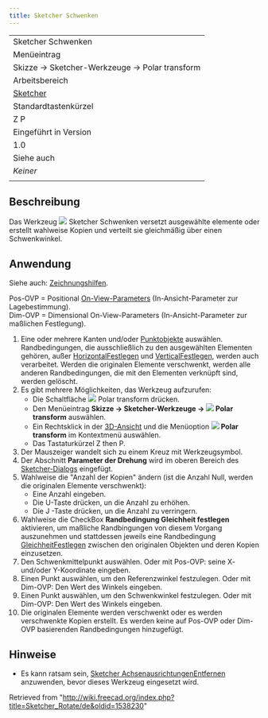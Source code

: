 ```yaml
---
title: Sketcher Schwenken
---
```


|                                                            |
| ---------------------------------------------------------- |
| Sketcher Schwenken                                         |
| Menüeintrag                                                |
| Skizze → Sketcher-Werkzeuge → Polar transform              |
| Arbeitsbereich                                             |
| [Sketcher](/Sketcher_Workbench/de "Sketcher Workbench/de") |
| Standardtastenkürzel                                       |
| Z P                                                        |
| Eingeführt in Version                                      |
| 1.0                                                        |
| Siehe auch                                                 |
| _Keiner_                                                   |
|                                                            |

## Beschreibung

Das Werkzeug ![](/images/Sketcher_Rotate.svg) Sketcher Schwenken versetzt ausgewählte elemente oder erstellt wahlweise Kopien und verteilt sie gleichmäßig über einen Schwenkwinkel.

## Anwendung

Siehe auch: [Zeichnungshilfen](/Sketcher_Workbench/de#Zeichnungshilfen "Sketcher Workbench/de").

Pos-OVP = Positional [On-View-Parameters](/Sketcher_Preferences/de#Allgemein "Sketcher Preferences/de") (In-Ansicht-Parameter zur Lagebestimmung).  
Dim-OVP = Dimensional On-View-Parameters (In-Ansicht-Parameter zur maßlichen Festlegung).

1. Eine oder mehrere Kanten und/oder [Punktobjekte](/Sketcher_CreatePoint/de "Sketcher CreatePoint/de") auswählen. Randbedingungen, die ausschließlich zu den ausgewählten Elementen gehören, außer [HorizontalFestlegen](/Sketcher_ConstrainHorizontal/de "Sketcher ConstrainHorizontal/de") und [VerticalFestlegen](/Sketcher_ConstrainVertical/de "Sketcher ConstrainVertical/de"), werden auch verarbeitet. Werden die originalen Elemente verschwenkt, werden alle anderen Randbedingungen, die mit den Elementen verknüpft sind, werden gelöscht.
2. Es gibt mehrere Möglichkeiten, das Werkzeug aufzurufen:
   - Die Schaltfläche ![](/images/Sketcher_Rotate.svg) Polar transform drücken.
   - Den Menüeintrag **Skizze → Sketcher-Werkzeuge → ![](/images/Sketcher_Rotate.svg) Polar transform** auswählen.
   - Ein Rechtsklick in der [3D-Ansicht](/3D_view/de "3D view/de") und die Menüoption **![](/images/Sketcher_Rotate.svg) Polar transform** im Kontextmenü auswählen.
   - Das Tastaturkürzel Z then P.
3. Der Mauszeiger wandelt sich zu einem Kreuz mit Werkzeugsymbol.
4. Der Abschnitt **Parameter der Drehung** wird im oberen Bereich des [Sketcher-Dialogs](/Sketcher_Dialog/de "Sketcher Dialog/de") eingefügt.
5. Wahlweise die "Anzahl der Kopien" ändern (ist die Anzahl Null, werden die originalen Elemente verschwenkt):
   - Eine Anzahl eingeben.
   - Die U-Taste drücken, un die Anzahl zu erhöhen.
   - Die J -Taste drücken, un die Anzahl zu verringern.
6. Wahlweise die CheckBox **Randbedingung Gleichheit festlegen** aktivieren, um maßliche Randbingungen von diesem Vorgang auszunehmen und stattdessen jeweils eine Randbedingung [GleichheitFestlegen](/Sketcher_ConstrainEqual/de "Sketcher ConstrainEqual/de") zwischen den originalen Objekten und deren Kopien einzusetzen.
7. Den Schwenkmittelpunkt auswählen. Oder mit Pos-OVP: seine X- und/oder Y-Koordinate eingeben.
8. Einen Punkt auswählen, um den Referenzwinkel festzulegen. Oder mit Dim-OVP: Den Wert des Winkels eingeben.
9. Einen Punkt auswählen, um den Schwenkwinkel festzulegen. Oder mit Dim-OVP: Den Wert des Winkels eingeben.
10. Die originalen Elemente werden verschwenkt oder es werden verschwenkte Kopien erstellt. Es werden keine auf Pos-OVP oder Dim-OVP basierenden Randbedingungen hinzugefügt.

## Hinweise

- Es kann ratsam sein, [Sketcher AchsenausrichtungenEntfernen](/Sketcher_RemoveAxesAlignment/de "Sketcher RemoveAxesAlignment/de") anzuwenden, bevor dieses Werkzeug eingesetzt wird.

Retrieved from "<http://wiki.freecad.org/index.php?title=Sketcher_Rotate/de&oldid=1538230>"
